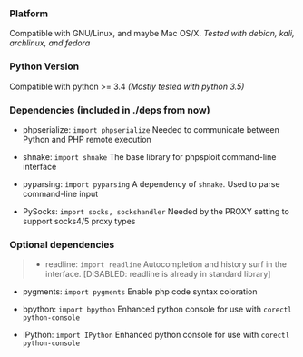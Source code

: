 ### Platform ###

Compatible with GNU/Linux, and maybe Mac OS/X.
*Tested with debian, kali, archlinux, and fedora*


### Python Version ###

Compatible with python >= 3.4
*(Mostly tested with python 3.5)*


### Dependencies (included in ./deps from now) ###

* phpserialize:
    `import phpserialize`
    Needed to communicate between Python and PHP remote execution

* shnake:
    `import shnake`
    The base library for phpsploit command-line interface

* pyparsing:
    `import pyparsing`
    A dependency of `shnake`. Used to parse command-line input

* PySocks:
    `import socks, sockshandler`
    Needed by the PROXY setting to support socks4/5 proxy types


### Optional dependencies ###

> * readline:
>     `import readline`
>     Autocompletion and history surf in the interface.
>     [DISABLED: readline is already in standard library]

* pygments:
    `import pygments`
    Enable php code syntax coloration

* bpython:
    `import bpython`
    Enhanced python console for use with `corectl python-console`

* IPython:
    `import IPython`
    Enhanced python console for use with `corectl python-console`
